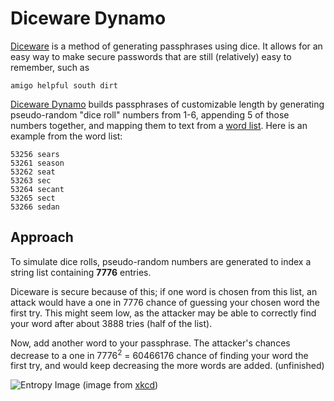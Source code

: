 # Diceware Dynamo
[Diceware](http://world.std.com/~reinhold/diceware.html) is a method of generating passphrases using dice. It allows for an easy way to make secure passwords that are still (relatively) easy to remember, such as
```shell
amigo helpful south dirt
```

[Diceware Dynamo](https://maxlambda.github.io/diceware-dynamo/) builds passphrases of customizable length by generating pseudo-random "dice roll" numbers from 1-6, appending 5 of those numbers together, and mapping them to text from a [word list](http://world.std.com/~reinhold/diceware.wordlist.asc). Here is an example from the word list:
```shell
53256 sears
53261 season
53262 seat
53263 sec
53264 secant
53265 sect
53266 sedan
```

## Approach
To simulate dice rolls, pseudo-random numbers are generated to index a string list containing **7776** entries.

Diceware is secure because of this; if one word is chosen from this list, an attack would have a one in 7776 chance of guessing your chosen word the first try. This might seem low, as the attacker may be able to correctly find your word after about 3888 tries (half of the list).

Now, add another word to your passphrase. The attacker's chances decrease to a one in 7776<sup>2</sup> = 60466176 chance of finding your word the first try, and would keep decreasing the more words are added. (unfinished)

![Entropy Image](https://imgs.xkcd.com/comics/password_strength.png)
(image from [xkcd](https://xkcd.com/936/))
